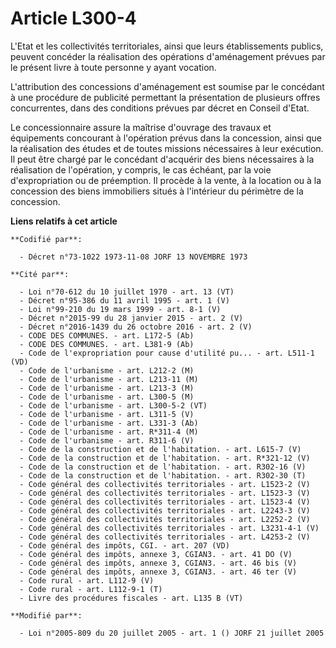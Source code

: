 # Article L300-4

L'Etat et les collectivités territoriales, ainsi que leurs établissements publics, peuvent concéder la réalisation des
opérations d'aménagement prévues par le présent livre à toute personne y ayant vocation.

L'attribution des concessions d'aménagement est soumise par le concédant à une procédure de publicité permettant la
présentation de plusieurs offres concurrentes, dans des conditions prévues par décret en Conseil d'Etat.

Le concessionnaire assure la maîtrise d'ouvrage des travaux et équipements concourant à l'opération prévus dans la
concession, ainsi que la réalisation des études et de toutes missions nécessaires à leur exécution. Il peut être chargé par
le concédant d'acquérir des biens nécessaires à la réalisation de l'opération, y compris, le cas échéant, par la voie
d'expropriation ou de préemption. Il procède à la vente, à la location ou à la concession des biens immobiliers situés à
l'intérieur du périmètre de la concession.

**Liens relatifs à cet article**

	**Codifié par**:

	  - Décret n°73-1022 1973-11-08 JORF 13 NOVEMBRE 1973

	**Cité par**:

	  - Loi n°70-612 du 10 juillet 1970 - art. 13 (VT)
	  - Décret n°95-386 du 11 avril 1995 - art. 1 (V)
	  - Loi n°99-210 du 19 mars 1999 - art. 8-1 (V)
	  - Décret n°2015-99 du 28 janvier 2015 - art. 2 (V)
	  - Décret n°2016-1439 du 26 octobre 2016 - art. 2 (V)
	  - CODE DES COMMUNES. - art. L172-5 (Ab)
	  - CODE DES COMMUNES. - art. L381-9 (Ab)
	  - Code de l'expropriation pour cause d'utilité pu... - art. L511-1 (VD)
	  - Code de l'urbanisme - art. L212-2 (M)
	  - Code de l'urbanisme - art. L213-11 (M)
	  - Code de l'urbanisme - art. L213-3 (M)
	  - Code de l'urbanisme - art. L300-5 (M)
	  - Code de l'urbanisme - art. L300-5-2 (VT)
	  - Code de l'urbanisme - art. L311-5 (V)
	  - Code de l'urbanisme - art. L331-3 (Ab)
	  - Code de l'urbanisme - art. R*311-4 (M)
	  - Code de l'urbanisme - art. R311-6 (V)
	  - Code de la construction et de l'habitation. - art. L615-7 (V)
	  - Code de la construction et de l'habitation. - art. R*321-12 (V)
	  - Code de la construction et de l'habitation. - art. R302-16 (V)
	  - Code de la construction et de l'habitation. - art. R302-30 (T)
	  - Code général des collectivités territoriales - art. L1523-2 (V)
	  - Code général des collectivités territoriales - art. L1523-3 (V)
	  - Code général des collectivités territoriales - art. L1523-4 (V)
	  - Code général des collectivités territoriales - art. L2243-3 (V)
	  - Code général des collectivités territoriales - art. L2252-2 (V)
	  - Code général des collectivités territoriales - art. L3231-4-1 (V)
	  - Code général des collectivités territoriales - art. L4253-2 (V)
	  - Code général des impôts, CGI. - art. 207 (VD)
	  - Code général des impôts, annexe 3, CGIAN3. - art. 41 DO (V)
	  - Code général des impôts, annexe 3, CGIAN3. - art. 46 bis (V)
	  - Code général des impôts, annexe 3, CGIAN3. - art. 46 ter (V)
	  - Code rural - art. L112-9 (V)
	  - Code rural - art. L112-9-1 (T)
	  - Livre des procédures fiscales - art. L135 B (VT)

	**Modifié par**:

	  - Loi n°2005-809 du 20 juillet 2005 - art. 1 () JORF 21 juillet 2005
